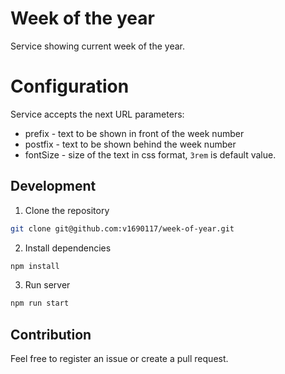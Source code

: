 # Week of the year

Service showing current week of the year.

# Configuration

Service accepts the next URL parameters:

- prefix - text to be shown in front of the week number
- postfix - text to be shown behind the week number
- fontSize - size of the text in css format, `3rem` is default value.

## Development

1.  Clone the repository

```bash
git clone git@github.com:v1690117/week-of-year.git
```

2.  Install dependencies

```bash
npm install
```

3.  Run server

```bash
npm run start
```

## Contribution

Feel free to register an issue or create a pull request.
